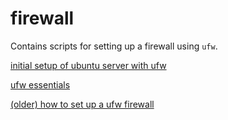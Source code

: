 # firewall

Contains scripts for setting up a firewall using `ufw`.

[initial setup of ubuntu server with ufw](https://www.digitalocean.com/community/tutorials/initial-server-setup-with-ubuntu-16-04)

[ufw essentials](https://www.digitalocean.com/community/tutorials/ufw-essentials-common-firewall-rules-and-commands)

[(older) how to set up a ufw firewall](https://www.digitalocean.com/community/tutorials/how-to-set-up-a-firewall-with-ufw-on-ubuntu-14-04)

